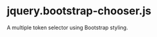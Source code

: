 jquery.bootstrap-chooser.js
===========================

A multiple token selector using Bootstrap styling.
